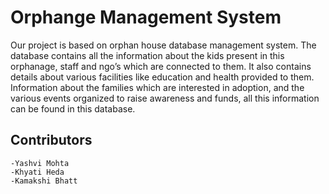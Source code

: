 # Orphange Management System 
Our project is based on orphan house database management system. The database contains all the information about the kids present in this orphanage, staff and ngo’s which are connected to them. It also contains details about various facilities like education and health provided to them. Information about the families which are interested in adoption, and the various events organized to raise awareness and funds, all this information can be found in this database.


## Contributors
    -Yashvi Mohta 
    -Khyati Heda 
    -Kamakshi Bhatt
